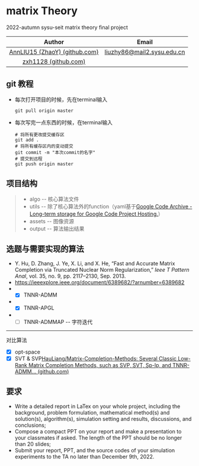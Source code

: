 # matrix Theory

2022-autumn sysu-seit matrix theory final project

|                          Author                          |                            Email                            |
| :-------------------------------------------------------: | :----------------------------------------------------------: |
| [AnnLIU15 (ZhaoY) (github.com)](https://github.com/AnnLIU15) | [liuzhy86@mail2.sysu.edu.cn](mailto:liuzhy86@mail2.sysu.edu.cn) |
|      [zxh1128 (github.com)](https://github.com/zxh1128)      |                                                              |

## git 教程

* 每次打开项目的时候，先在terminal输入

  ```
  git pull origin master
  ```
* 每次写完一点东西的时候，在terminal输入

  ```
  # 将所有更改提交缓存区
  git add .  
  # 将所有缓存区内的变动提交
  git commit -m "本次commit的名字"
  # 提交到远程
  git push origin master
  ```

## 项目结构

> * algo        -- 核心算法文件
> * utils        -- 除了核心算法外的function（yaml基于[Google Code Archive - Long-term storage for Google Code Project Hosting.](https://code.google.com/archive/p/yamlmatlab/)）
> * assets     -- 图像资源
> * output    -- 算法输出结果

## 选题与需要实现的算法

* Y. Hu, D. Zhang, J. Ye, X. Li, and X. He, “Fast and Accurate Matrix Completion via Truncated Nuclear Norm Regularization,” *Ieee T Pattern Anal*, vol. 35, no. 9, pp. 2117–2130, Sep. 2013.
* https://ieeexplore.ieee.org/document/6389682/?arnumber=6389682
* - [X] TNNR-ADMM
* - [X] TNNR-APGL
* - [ ] TNNR-ADMMAP -- 字符迭代

---

对比算法

- [X] opt-space
- [X] SVT & SVP[HauLiang/Matrix-Completion-Methods: Several Classic Low-Rank Matrix Completion Methods, such as SVP, SVT, Sp-lp, and TNNR-ADMM... (github.com)](https://github.com/HauLiang/Matrix-Completion-Methods)

## 要求

* Write a detailed report in LaTex on your whole project, including the background, problem formulation, mathematical method(s) and solution(s), algorithm(s), simulation setting and results, discussions, and conclusions;
* Compose a compact PPT on your report and make a presentation to your classmates if asked. The length of the PPT should be no longer than 20 slides;
* Submit your report, PPT, and the source codes of your simulation experiments to the TA no later than December 9th, 2022.
